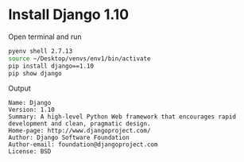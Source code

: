 # Install Django 1.10

Open terminal and run

```bash
pyenv shell 2.7.13
source ~/Desktop/venvs/env1/bin/activate
pip install django==1.10
pip show django
```

Output

```
Name: Django
Version: 1.10
Summary: A high-level Python Web framework that encourages rapid development and clean, pragmatic design.
Home-page: http://www.djangoproject.com/
Author: Django Software Foundation
Author-email: foundation@djangoproject.com
License: BSD
```
